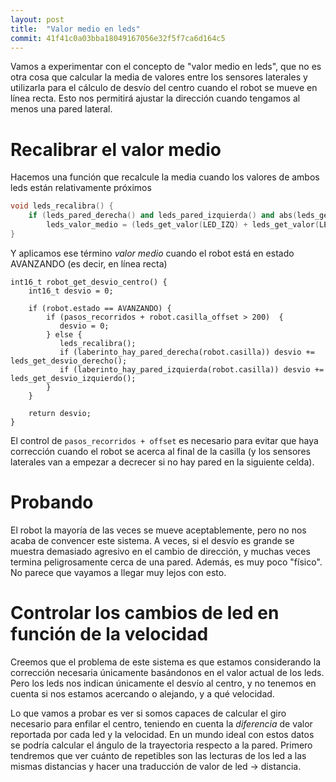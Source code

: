 ```yaml
---
layout: post
title:  "Valor medio en leds"
commit: 41f41c0a03bba18049167056e32f5f7ca6d164c5 
---
```


Vamos a experimentar con el concepto de "valor medio en leds", que no es otra cosa que calcular
la media de valores entre los sensores laterales y utilizarla para el cálculo de desvío del 
centro cuando el robot se mueve en línea recta. Esto nos permitirá ajustar la dirección 
cuando tengamos al menos una pared lateral. 

# Recalibrar el valor medio

Hacemos una función que recalcule la media cuando los valores de ambos leds están relativamente
próximos

```cpp
void leds_recalibra() {
    if (leds_pared_derecha() and leds_pared_izquierda() and abs(leds_get_valor(LED_IZQ)-leds_get_valor(LED_DER)) < 10)
        leds_valor_medio = (leds_get_valor(LED_IZQ) + leds_get_valor(LED_DER)) / 2;
}
```

Y aplicamos ese término _valor medio_ cuando el robot está en estado AVANZANDO (es decir, en línea recta)

```
int16_t robot_get_desvio_centro() {
    int16_t desvio = 0;

    if (robot.estado == AVANZANDO) {
        if (pasos_recorridos + robot.casilla_offset > 200)  {
           desvio = 0;
        } else { 
           leds_recalibra();
           if (laberinto_hay_pared_derecha(robot.casilla)) desvio += leds_get_desvio_derecho();
           if (laberinto_hay_pared_izquierda(robot.casilla)) desvio += leds_get_desvio_izquierdo();
        }
    }

    return desvio;
}
```

El control de `pasos_recorridos + offset` es necesario para evitar que haya corrección cuando el robot se acerca al
final de la casilla (y los sensores laterales van a empezar a decrecer si no hay pared en la siguiente
celda). 

# Probando

El robot la mayoría de las veces se mueve aceptablemente, pero no nos acaba de convencer este sistema. A veces, si el desvío es grande
se muestra demasiado agresivo en el cambio de dirección, y muchas veces termina peligrosamente cerca de una pared.
Además, es muy poco "físico". No parece que vayamos a llegar muy lejos con esto.

# Controlar los cambios de led en función de la velocidad

Creemos que el problema de este sistema es que estamos considerando la corrección necesaria únicamente basándonos
en el valor actual de los leds. Pero los leds nos indican únicamente el desvío al centro, y no tenemos en cuenta
si nos estamos acercando o alejando, y a qué velocidad.

Lo que vamos a probar es ver si somos capaces de calcular el giro necesario para enfilar el centro, teniendo en
cuenta la _diferencia_ de valor reportada por cada led y la velocidad. En un mundo ideal con estos datos se podría
calcular el ángulo de la trayectoria respecto a la pared. Primero tendremos que ver cuánto de repetibles son las
lecturas de los led a las mismas distancias y hacer una traducción de valor de led -> distancia.
